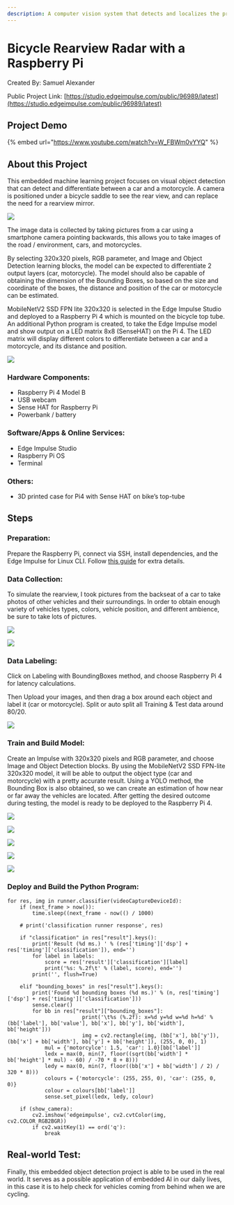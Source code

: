```yaml
---
description: A computer vision system that detects and localizes the presence of vehicles and motorcycles, then displays them on an LED array.
---
```


# Bicycle Rearview Radar with a Raspberry Pi

Created By:
Samuel Alexander 

Public Project Link:
[https://studio.edgeimpulse.com/public/96989/latest](https://studio.edgeimpulse.com/public/96989/latest)

## Project Demo

{% embed url="https://www.youtube.com/watch?v=W_FBWm0vYYQ" %}

## About this Project

This embedded machine learning project focuses on visual object detection that can detect and differentiate between a car and a motorcycle. A camera is positioned under a bicycle saddle to see the rear view, and can replace the need for a rearview mirror.

![](.gitbook/assets/bike-rearview-radar/01_hero_photo.jpg)

The image data is collected by taking pictures from a car using a smartphone camera pointing backwards, this allows you to take images of the road / environment, cars, and motorcycles.

By selecting 320x320 pixels, RGB parameter, and Image and Object Detection learning blocks, the model can be expected to differentiate 2 output layers (car, motorcycle). The model should also be capable of obtaining the dimension of the Bounding Boxes, so based on the size and coordinate of the boxes, the distance and position of the car or motorcycle can be estimated.

MobileNetV2 SSD FPN lite 320x320 is selected in the Edge Impulse Studio and deployed to a Raspberry Pi 4 which is mounted on the bicycle top tube. An additional Python program is created, to take the Edge Impulse model and show output on a LED matrix 8x8 (SenseHAT) on the Pi 4. The LED matrix will display different colors to differentiate between a car and a motorcycle, and its distance and position.

![](.gitbook/assets/bike-rearview-radar/02_illustration.jpg)

### Hardware Components:

 - Raspberry Pi 4 Model B 
 - USB webcam
 - Sense HAT for Raspberry Pi
 - Powerbank / battery

### Software/Apps & Online Services:

 - Edge Impulse Studio 
 - Raspberry Pi OS
 - Terminal

### Others:

 - 3D printed case for Pi4 with Sense HAT on bike’s top-tube

## Steps

### Preparation:

Prepare the Raspberry Pi, connect via SSH, install dependencies, and the Edge Impulse for Linux CLI. Follow [this guide](https://docs.edgeimpulse.com/docs/development-platforms/officially-supported-cpu-gpu-targets/raspberry-pi-4) for extra details.

### Data Collection:

To simulate the rearview, I took pictures from the backseat of a car to take photos of other vehicles and their  surroundings. In order to obtain enough variety of vehicles types, colors, vehicle position, and different ambience, be sure to take lots of pictures.

![](.gitbook/assets/bike-rearview-radar/03_photo_example.jpg)

![](.gitbook/assets/bike-rearview-radar/04_data_collected.png)

### Data Labeling:

Click on Labeling with BoundingBoxes method, and choose Raspberry Pi 4 for latency calculations.

Then Upload your images, and then drag a box around each object and label it (car or motorcycle). Split or auto split all Training & Test data around 80/20.

![](.gitbook/assets/bike-rearview-radar/05_labeling.png)

### Train and Build Model:

Create an Impulse with 320x320 pixels and RGB parameter, and choose Image and Object Detection blocks. By using the  MobileNetV2 SSD FPN-lite 320x320 model, it will be able to output the object type (car and motorcycle) with a pretty accurate result. Using a YOLO method, the Bounding Box is also obtained, so we can create an estimation of how near or far away the vehicles are located. After getting the desired outcome during testing, the model is ready to be deployed to the Raspberry Pi 4.

![](.gitbook/assets/bike-rearview-radar/06_image_object_detection_blocks.png)

![](.gitbook/assets/bike-rearview-radar/07_parameters.png)

![](.gitbook/assets/bike-rearview-radar/08_generateFeatures.png)

![](.gitbook/assets/bike-rearview-radar/09_NN_Setting_And_Results.png)

![](.gitbook/assets/bike-rearview-radar/10_Test_Data_Results.png)

### Deploy and Build the Python Program:

```
for res, img in runner.classifier(videoCaptureDeviceId):
	if (next_frame > now()):
		time.sleep((next_frame - now(() / 1000)

	# print('classification runner response', res)

	if "classification" in res["result"].keys():
		print('Result (%d ms.) ' % (res['timing']['dsp'] + res['timing']['classification']), end='')
		for label in labels:
			score = res['result']['classification'][label]
			print('%s: %.2f\t' % (label, score), end='')
		print('', flush=True)

	elif "bounding_boxes" in res["result"].keys():
		print('Found %d bounding boxes (%d ms.)' % (n, res['timing']['dsp'] + res['timing']['classification']))
		sense.clear()
		for bb in res["result"]["bounding_boxes"]:
                        print('\t%s (%.2f): x=%d y=%d w=%d h=%d' % (bb['label'], bb['value'], bb['x'], bb['y'], bb['width'], bb['height']))
                        img = cv2.rectangle(img, (bb['x'], bb['y']), (bb['x'] + bb['width'], bb['y'] + bb['height']), (255, 0, 0), 1)
			mul = {'motorcylce': 1.5, 'car': 1.0}[bb['label']]
			ledx = max(0, min(7, floor((sqrt(bb['width'] * bb['height'] * mul) - 60) / -70 * 8 + 8)))
			ledy = max(0, min(7, floor((bb['x'] + bb['width'] / 2) / 320 * 8)))
			colours = {'motorcycle': (255, 255, 0), 'car': (255, 0, 0)} 
			colour = colours[bb['label']]
			sense.set_pixel(ledx, ledy, colour)

	if (show_camera):
		cv2.imshow('edgeimpulse', cv2.cvtColor(img, cv2.COLOR_RGB2BGR))
		if cv2.waitKey(1) == ord('q'):
			break
```

## Real-world Test:

Finally, this embedded object detection project is able to be used in the real world. It serves as a possible application of embedded AI in our daily lives, in this case it is to help check for vehicles coming from behind when we are cycling.



